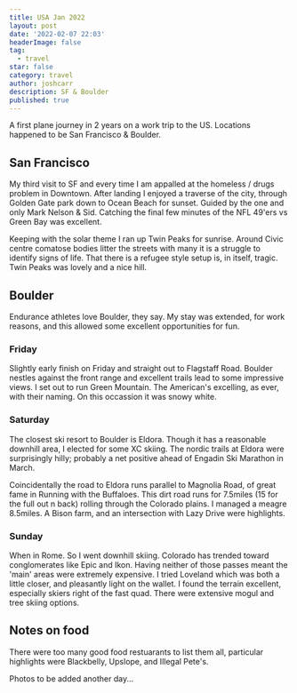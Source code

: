 ```yaml
---
title: USA Jan 2022
layout: post
date: '2022-02-07 22:03'
headerImage: false
tag:
  - travel
star: false
category: travel
author: joshcarr
description: SF & Boulder
published: true
---
```

<div markdown="1" class="contentCont" id="scroll">

A first plane journey in 2 years on a work trip to the US. Locations happened to be San Francisco & Boulder.

## San Francisco
My third visit to SF and every time I am appalled at the homeless / drugs problem in Downtown. After landing I enjoyed a traverse of the city, through Golden Gate park down to Ocean Beach for sunset. Guided by the one and only Mark Nelson & Sid. Catching the final few minutes of the NFL 49'ers vs Green Bay was excellent. 

Keeping with the solar theme I ran up Twin Peaks for sunrise. Around Civic centre comatose bodies litter the streets with many it is a struggle to identify signs of life. That there is a refugee style setup is, in itself, tragic. Twin Peaks was lovely and a nice hill. 

## Boulder
Endurance athletes love Boulder, they say. My stay was extended, for work reasons, and this allowed some excellent opportunities for fun.

### Friday
Slightly early finish on Friday and straight out to Flagstaff Road. Boulder nestles against the front range and excellent trails lead to some impressive views. I set out to run Green Mountain. The American's excelling, as ever, with their naming. On this occassion it was snowy white. 

### Saturday
The closest ski resort to Boulder is Eldora. Though it has a reasonable downhill area, I elected for some XC skiing. The nordic trails at Eldora were surprisingly hilly; probably a net positive ahead of Engadin Ski Marathon in March.

Coincidentally the road to Eldora runs parallel to Magnolia Road, of great fame in Running with the Buffaloes. This dirt road runs for 7.5miles (15 for the full out n back) rolling through the Colorado plains. I managed a meagre 8.5miles. A Bison farm, and an intersection with Lazy Drive were highlights.

### Sunday
When in Rome. So I went downhill skiing. Colorado has trended toward conglomerates like Epic and Ikon. Having neither of those passes meant the 'main' areas were extremely expensive. I tried Loveland which was both a little closer, and pleasantly light on the wallet. I found the terrain excellent, especially skiers right of the fast quad. There were extensive mogul and tree skiing options. 

## Notes on food
There were too many good food restuarants to list them all, particular highlights were Blackbelly, Upslope, and Illegal Pete's.

Photos to be added another day...

</div>

